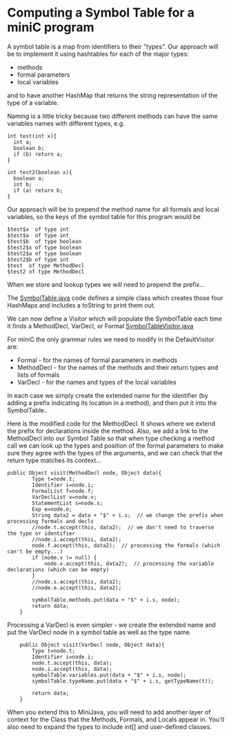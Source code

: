 # Computing a Symbol Table for a miniC program
A symbol table is a map from identifiers to their "types". Our approach will be to implement it using hashtables for each of the major types:
* methods
* formal parameters
* local variables

and to have another HashMap that returns the string representation of the type of a variable.

Naming is a little tricky because two different methods can have the same variables names with different types, e.g.
```
int test(int x){
  int a;
  boolean b;
  if (b) return a;
}

int test2(boolean x){
  boolean a;
  int b;
  if (a) return b;
}
```
Our approach will be to prepend the method name for all formals and local variables, so the keys of the symbol table for this program would be
```
$test$x  of type int
$test$a  of type int
$test$b  of type boolean
$test2$x of type boolean
$test2$a of type boolean
$test2$b of type int
$test  of type MethodDecl
$test2 of type MethodDecl
```
When we store and lookup types we will need to prepend the prefix...

The [SymbolTable.java](../../code/MiniC/SymbolTable.java) code defines a simple class which creates those four HashMaps 
and includes a toString to print them out.

We can now define a Visitor which will populate the SymbolTable each time it finds a MethodDecl, VarDecl, or Formal
[SymbolTableVisitor.java](../../code/MiniC/SymbolTableVisitor.java)

For miniC the only grammar rules we need to modify in the DefaultVisitor are:
* Formal  - for the names of formal parameters in methods
* MethodDecl - for the names of the methods and their return types and lists of formals
* VarDecl - for the names and types of the local variables

In each case we simply create the extended name for the identifier (by adding a prefix indicating
its location in a method), and then put it into the SymbolTable.. 

Here is the modified code for the MethodDecl.  It shows where we extend the prefix for
declarations inside the method. Also, we add a link to the MethodDecl into our Symbol Table
so that when type checking a method call we can look up the types and position of the formal
parameters to make sure they agree with the types of the arguments, and we can check that the
return type matches its context... 

```
public Object visit(MethodDecl node, Object data){ 
        Type t=node.t;
        Identifier i=node.i;
        FormalList f=node.f;
        VarDeclList v=node.v;
        StatementList s=node.s;
        Exp e=node.e;
        String data2 = data + "$" + i.s;  // we change the prefix when processing formals and decls
        //node.t.accept(this, data2);  // we don't need to traverse the type or identifier 
        //node.i.accept(this, data2);
        node.f.accept(this, data2);  // processing the formals (which can't be empty...)
        if (node.v != null) {
            node.v.accept(this, data2);  // processing the variable declarations (which can be empty)
        }
        //node.s.accept(this, data2);
        //node.e.accept(this, data2);

        symbolTable.methods.put(data + "$" + i.s, node);
        return data; 
    }
```
Processing a VarDecl is even simpler - we create the extended name and 
put the VarDecl node in a symbol table as well as the type name.
```
    public Object visit(VarDecl node, Object data){ 
        Type t=node.t;
        Identifier i=node.i;
        node.t.accept(this, data);
        node.i.accept(this, data);
        symbolTable.variables.put(data + "$" + i.s, node);
        symbolTable.typeName.put(data + "$" + i.s, getTypeName(t));

        return data;
    }
```

When you extend this to MiniJava, you will need to add another layer of context for the Class
that the Methods, Formals, and Locals appear in. You'll also need to expand the types to include
int[] and user-defined classes.



